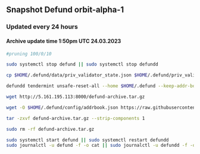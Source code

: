 ## Snapshot Defund orbit-alpha-1
### Updated every 24 hours 
#### Archive update time 1:50pm UTC 24.03.2023

```bash
#pruning 100/0/10

sudo systemctl stop defund || sudo systemctl stop defundd

cp $HOME/.defund/data/priv_validator_state.json $HOME/.defund/priv_validator_state.json.backup 

defundd tendermint unsafe-reset-all --home $HOME/.defund --keep-addr-book

wget http://5.161.195.113:8000/defund-archive.tar.gz

wget -O $HOME/.defund/config/addrbook.json https://raw.githubusercontent.com/88Mikhail88/My_Testnets/main/Defund/Defund%20orbit-alpha-1/addrbook.json

tar -zxvf defund-archive.tar.gz --strip-components 1

sudo rm -rf defund-archive.tar.gz

sudo systemctl start defund || sudo systemctl restart defundd
sudo journalctl -u defund -f -o cat || sudo journalctl -u defundd -f -o cat
```
